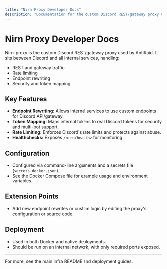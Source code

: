 ```yaml
---
title: "Nirn Proxy Developer Docs"
description: "Documentation for the custom Discord REST/gateway proxy used by AntiRaid, including features and configuration."
---
```


# Nirn Proxy Developer Docs

Nirn-proxy is the custom Discord REST/gateway proxy used by AntiRaid. It sits between Discord and all internal services, handling:

- REST and gateway traffic
- Rate limiting
- Endpoint rewriting
- Security and token mapping

## Key Features

- **Endpoint Rewriting:** Allows internal services to use custom endpoints for Discord API/gateway.
- **Token Mapping:** Maps internal tokens to real Discord tokens for security and multi-bot support.
- **Rate Limiting:** Enforces Discord's rate limits and protects against abuse.
- **Healthchecks:** Exposes `/nirn/healthz` for monitoring.

## Configuration

- Configured via command-line arguments and a secrets file (`secrets.docker.json`).
- See the Docker Compose file for example usage and environment variables.

## Extension Points

- Add new endpoint rewrites or custom logic by editing the proxy's configuration or source code.

## Deployment

- Used in both Docker and native deployments.
- Should be run on an internal network, with only required ports exposed.

---

For more, see the main infra README and deployment guides.
